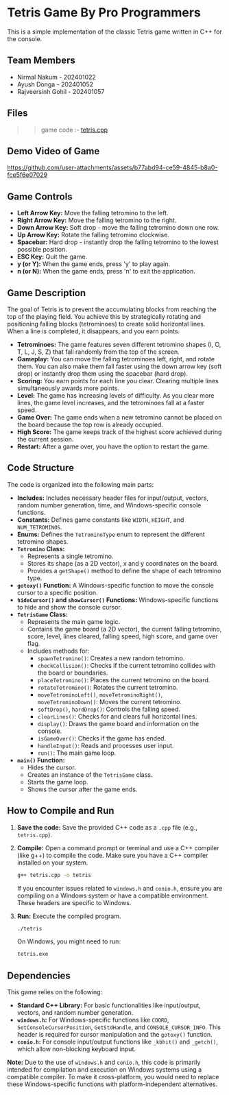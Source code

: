 # Tetris Game By Pro Programmers

This is a simple implementation of the classic Tetris game written in C++ for the console.

## Team Members

* Nirmal Nakum - 202401022
* Ayush Donga - 202401052
* Rajveersinh Gohil - 202401057

 ## Files
>> game code :- [tetris.cpp](./tetris.cpp)


## Demo Video of Game

https://github.com/user-attachments/assets/b77abd94-ce59-4845-b8a0-fce5f6e07029


## Game Controls

* **Left Arrow Key:** Move the falling tetromino to the left.
* **Right Arrow Key:** Move the falling tetromino to the right.
* **Down Arrow Key:** Soft drop - move the falling tetromino down one row.
* **Up Arrow Key:** Rotate the falling tetromino clockwise.
* **Spacebar:** Hard drop - instantly drop the falling tetromino to the lowest possible position.
* **ESC Key:** Quit the game.
* **y (or Y):** When the game ends, press 'y' to play again.
* **n (or N):** When the game ends, press 'n' to exit the application.

## Game Description

The goal of Tetris is to prevent the accumulating blocks from reaching the top of the playing field. You achieve this by strategically rotating and positioning falling blocks (tetrominoes) to create solid horizontal lines. When a line is completed, it disappears, and you earn points.

* **Tetrominoes:** The game features seven different tetromino shapes (I, O, T, L, J, S, Z) that fall randomly from the top of the screen.
* **Gameplay:** You can move the falling tetrominoes left, right, and rotate them. You can also make them fall faster using the down arrow key (soft drop) or instantly drop them using the spacebar (hard drop).
* **Scoring:** You earn points for each line you clear. Clearing multiple lines simultaneously awards more points.
* **Level:** The game has increasing levels of difficulty. As you clear more lines, the game level increases, and the tetrominoes fall at a faster speed.
* **Game Over:** The game ends when a new tetromino cannot be placed on the board because the top row is already occupied.
* **High Score:** The game keeps track of the highest score achieved during the current session.
* **Restart:** After a game over, you have the option to restart the game.

## Code Structure

The code is organized into the following main parts:

* **Includes:** Includes necessary header files for input/output, vectors, random number generation, time, and Windows-specific console functions.
* **Constants:** Defines game constants like `WIDTH`, `HEIGHT`, and `NUM_TETROMINOS`.
* **Enums:** Defines the `TetrominoType` enum to represent the different tetromino shapes.
* **`Tetromino` Class:**
    * Represents a single tetromino.
    * Stores its shape (as a 2D vector), x and y coordinates on the board.
    * Provides a `getShape()` method to define the shape of each tetromino type.
* **`gotoxy()` Function:** A Windows-specific function to move the console cursor to a specific position.
* **`hideCursor()` and `showCursor()` Functions:** Windows-specific functions to hide and show the console cursor.
* **`TetrisGame` Class:**
    * Represents the main game logic.
    * Contains the game board (a 2D vector), the current falling tetromino, score, level, lines cleared, falling speed, high score, and game over flag.
    * Includes methods for:
        * `spawnTetromino()`: Creates a new random tetromino.
        * `checkCollision()`: Checks if the current tetromino collides with the board or boundaries.
        * `placeTetromino()`: Places the current tetromino on the board.
        * `rotateTetromino()`: Rotates the current tetromino.
        * `moveTetrominoLeft()`, `moveTetrominoRight()`, `moveTetrominoDown()`: Moves the current tetromino.
        * `softDrop()`, `hardDrop()`: Controls the falling speed.
        * `clearLines()`: Checks for and clears full horizontal lines.
        * `display()`: Draws the game board and information on the console.
        * `isGameOver()`: Checks if the game has ended.
        * `handleInput()`: Reads and processes user input.
        * `run()`: The main game loop.
* **`main()` Function:**
    * Hides the cursor.
    * Creates an instance of the `TetrisGame` class.
    * Starts the game loop.
    * Shows the cursor after the game ends.
 
## How to Compile and Run

1.  **Save the code:** Save the provided C++ code as a `.cpp` file (e.g., `tetris.cpp`).
2.  **Compile:** Open a command prompt or terminal and use a C++ compiler (like g++) to compile the code. Make sure you have a C++ compiler installed on your system.

    ```bash
    g++ tetris.cpp -o tetris
    ```

    If you encounter issues related to `windows.h` and `conio.h`, ensure you are compiling on a Windows system or have a compatible environment. These headers are specific to Windows.

3.  **Run:** Execute the compiled program.

    ```bash
    ./tetris
    ```

    On Windows, you might need to run:

    ```bash
    tetris.exe
    ```

## Dependencies

This game relies on the following:

* **Standard C++ Library:** For basic functionalities like input/output, vectors, and random number generation.
* **`windows.h`:** For Windows-specific functions like `COORD`, `SetConsoleCursorPosition`, `GetStdHandle`, and `CONSOLE_CURSOR_INFO`. This header is required for cursor manipulation and the `gotoxy()` function.
* **`conio.h`:** For console input/output functions like `_kbhit()` and `_getch()`, which allow non-blocking keyboard input.

**Note:** Due to the use of `windows.h` and `conio.h`, this code is primarily intended for compilation and execution on Windows systems using a compatible compiler. To make it cross-platform, you would need to replace these Windows-specific functions with platform-independent alternatives.
